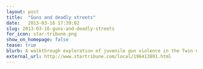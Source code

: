 ```yaml
---
layout: post
title:  "Guns and deadly streets"
date:   2013-03-16 17:39:02
slug: 2013-03-16-guns-and-deadly-streets
for_icon: star-tribune.png
show_on_homepage: false
tease: true
blurb: A walkthrough exploration of juvenile gun violence in the Twin Cities.
external_url: http://www.startribune.com/local/196413891.html
---
```


